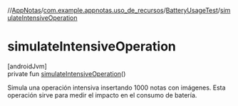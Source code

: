 //[AppNotas](../../../index.md)/[com.example.appnotas.uso_de_recursos](../index.md)/[BatteryUsageTest](index.md)/[simulateIntensiveOperation](simulate-intensive-operation.md)

# simulateIntensiveOperation

[androidJvm]\
private fun [simulateIntensiveOperation](simulate-intensive-operation.md)()

Simula una operación intensiva insertando 1000 notas con imágenes. Esta operación sirve para medir el impacto en el consumo de batería.
